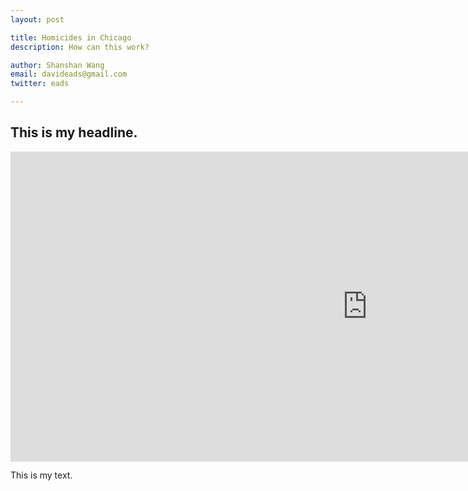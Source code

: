 ```yaml
---
layout: post

title: Homicides in Chicago
description: How can this work?

author: Shanshan Wang
email: davideads@gmail.com
twitter: eads

---
```



## This is my headline. 

<iframe width="1140.5" height="495.59416666666675" seamless frameborder="0" scrolling="no" src="https://docs.google.com/spreadsheets/d/1QrAlFy-4V6bDtMsqrPozfHaMYpZUVytmmSZs6H72GEU/pubchart?oid=659392146&amp;format=interactive"></iframe>

This is my text.


